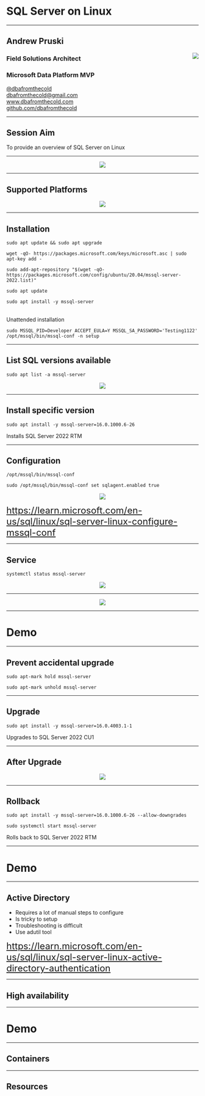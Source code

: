 # SQL Server on Linux

---

## Andrew Pruski

<img src="images/apruski.jpg" style="float: right"/>

### Field Solutions Architect
### Microsoft Data Platform MVP

<!-- .slide: style="text-align: left;"> -->
<i class="fab fa-twitter"></i><a href="https://twitter.com/dbafromthecold">  @dbafromthecold</a><br>
<i class="fas fa-envelope"></i>  dbafromthecold@gmail.com<br>
<i class="fab fa-wordpress"></i>  www.dbafromthecold.com<br>
<i class="fab fa-github"></i><a href="https://github.com/dbafromthecold">  github.com/dbafromthecold</a>

---

## Session Aim
<!-- .slide: style="text-align: left;"> -->
To provide an overview of SQL Server on Linux

---

<p align="center">
  <img src="images/ytho.png" />
</p>

---

## Supported Platforms
<!-- .slide: style="text-align: left;"> -->

<p align="center">
  <img src="images/platforms_supported.png" />
</p>

---

## Installation
<!-- .slide: style="text-align: left;"> -->

<pre><code data-line-numbers="1|3|5|7|9">sudo apt update && sudo apt upgrade
	
wget -qO- https://packages.microsoft.com/keys/microsoft.asc | sudo apt-key add -

sudo add-apt-repository "$(wget -qO- https://packages.microsoft.com/config/ubuntu/20.04/mssql-server-2022.list)"

sudo apt update

sudo apt install -y mssql-server</code></pre>
<br>
Unattended installation
<br>
<pre><code>sudo MSSQL_PID=Developer ACCEPT_EULA=Y MSSQL_SA_PASSWORD='Testing1122' /opt/mssql/bin/mssql-conf -n setup</code></pre>

---

## List SQL versions available
<!-- .slide: style="text-align: left;"> -->

<pre><code>sudo apt list -a mssql-server</code></pre>

<p align="center">
  <img src="images/sqlserver_versions.png" />
</p>

---

## Install specific version
<!-- .slide: style="text-align: left;"> -->

<pre><code>sudo apt install -y mssql-server=16.0.1000.6-26</code></pre>

Installs SQL Server 2022 RTM

---

## Configuration
<!-- .slide: style="text-align: left;"> -->

<pre><code>/opt/mssql/bin/mssql-conf</code></pre>

<pre><code>sudo /opt/mssql/bin/mssql-conf set sqlagent.enabled true</code></pre>

<p align="center">
  <img src="images/enable_sqlserver_agent.png" />
</p>

<font size="5"><a href="https://learn.microsoft.com/en-us/sql/linux/sql-server-linux-configure-mssql-conf">https://learn.microsoft.com/en-us/sql/linux/sql-server-linux-configure-mssql-conf</a></font>

---

## Service
<!-- .slide: style="text-align: left;"> -->
<pre><code>systemctl status mssql-server</code></pre>

<p align="center">
  <img src="images/systemctl_mssql.png" />
</p>

---

<p align="center">
  <img src="images/configure_sqlserver_service.png" />
</p>


---

# Demo

---

## Prevent accidental upgrade
<!-- .slide: style="text-align: left;"> -->

<pre><code data-line-numbers="1|3">sudo apt-mark hold mssql-server

sudo apt-mark unhold mssql-server</code></pre>

---

## Upgrade
<!-- .slide: style="text-align: left;"> -->

<pre><code>sudo apt install -y mssql-server=16.0.4003.1-1</code></pre>

Upgrades to SQL Server 2022 CU1

---

## After Upgrade
<!-- .slide: style="text-align: left;"> -->

<p align="center">
  <img src="images/upgrade_mode.png" />
</p>

---

## Rollback
<!-- .slide: style="text-align: left;"> -->

<pre><code data-line-numbers="1|3">sudo apt install -y mssql-server=16.0.1000.6-26 --allow-downgrades

sudo systemctl start mssql-server</code></pre>

Rolls back to SQL Server 2022 RTM

---

# Demo

---

## Active Directory

- Requires a lot of manual steps to configure
- Is tricky to setup 
- Troubleshooting is difficult
- Use adutil tool

<font size="5"><a href="https://learn.microsoft.com/en-us/sql/linux/sql-server-linux-active-directory-authentication">https://learn.microsoft.com/en-us/sql/linux/sql-server-linux-active-directory-authentication</a></font>

---

## High availability

---

# Demo

---

## Containers

---

## Resources


